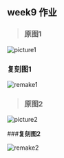 ## week9 作业

> ### __原图1__  

![picture1](https://github.com/lhz837540397/homework/blob/master/picture1.jpg)

### __复刻图1__ 

![remake1](https://github.com/lhz837540397/homework/blob/master/remake1.jpeg)

> ### __原图2__ 

![picture2](https://github.com/lhz837540397/homework/blob/master/picture2.jpg)

###__复刻图2__

![remake2](https://github.com/lhz837540397/homework/blob/master/remake2.jpeg)
